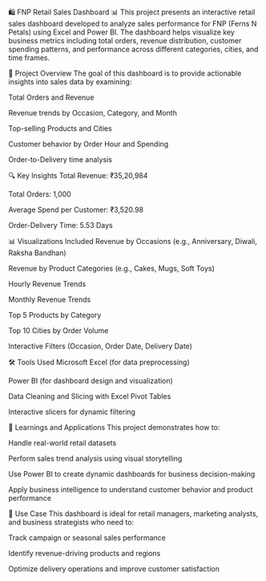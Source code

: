 🛍️ FNP Retail Sales Dashboard 📊
This project presents an interactive retail sales dashboard developed to analyze sales performance for FNP (Ferns N Petals) using Excel and Power BI. The dashboard helps visualize key business metrics including total orders, revenue distribution, customer spending patterns, and performance across different categories, cities, and time frames.

📌 Project Overview
The goal of this dashboard is to provide actionable insights into sales data by examining:

Total Orders and Revenue

Revenue trends by Occasion, Category, and Month

Top-selling Products and Cities

Customer behavior by Order Hour and Spending

Order-to-Delivery time analysis

🔍 Key Insights
Total Revenue: ₹35,20,984

Total Orders: 1,000

Average Spend per Customer: ₹3,520.98

Order-Delivery Time: 5.53 Days

📊 Visualizations Included
Revenue by Occasions (e.g., Anniversary, Diwali, Raksha Bandhan)

Revenue by Product Categories (e.g., Cakes, Mugs, Soft Toys)

Hourly Revenue Trends

Monthly Revenue Trends

Top 5 Products by Category

Top 10 Cities by Order Volume

Interactive Filters (Occasion, Order Date, Delivery Date)

🛠 Tools Used
Microsoft Excel (for data preprocessing)

Power BI (for dashboard design and visualization)

Data Cleaning and Slicing with Excel Pivot Tables

Interactive slicers for dynamic filtering

🧠 Learnings and Applications
This project demonstrates how to:

Handle real-world retail datasets

Perform sales trend analysis using visual storytelling

Use Power BI to create dynamic dashboards for business decision-making

Apply business intelligence to understand customer behavior and product performance

🚀 Use Case
This dashboard is ideal for retail managers, marketing analysts, and business strategists who need to:

Track campaign or seasonal sales performance

Identify revenue-driving products and regions

Optimize delivery operations and improve customer satisfaction
